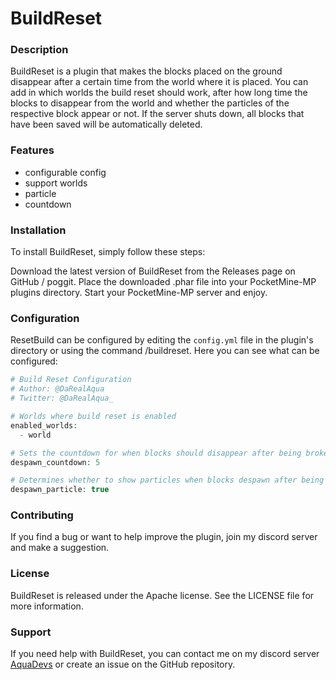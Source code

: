 # BuildReset
### Description
BuildReset is a plugin that makes the blocks placed on the ground disappear after a certain time from the world where it is placed. You can add in which worlds the build reset should work, after how long time the blocks to disappear from the world and whether the particles of the respective block appear or not. If the server shuts down, all blocks that have been saved will be automatically deleted.

### Features
- configurable config
- support worlds
- particle
- countdown

### Installation
To install BuildReset, simply follow these steps:

Download the latest version of BuildReset from the Releases page on GitHub / poggit.
Place the downloaded .phar file into your PocketMine-MP plugins directory.
Start your PocketMine-MP server and enjoy.

### Configuration
ResetBuild can be configured by editing the ``config.yml`` file in the plugin's directory or using the command /buildreset. Here you can see what can be configured:
```php
# Build Reset Configuration
# Author: @DaRealAqua
# Twitter: @DaRealAqua_

# Worlds where build reset is enabled
enabled_worlds:
  - world

# Sets the countdown for when blocks should disappear after being broken. Default is 5 seconds.
despawn_countdown: 5

# Determines whether to show particles when blocks despawn after being broken. Default is true.
despawn_particle: true
```

### Contributing
If you find a bug or want to help improve the plugin, join my discord server and make a suggestion.

### License
BuildReset is released under the Apache license. See the LICENSE file for more information.

### Support
If you need help with BuildReset, you can contact me on my discord server [AquaDevs](https://discord.gg/VFFzjceP6E) or create an issue on the GitHub repository.

